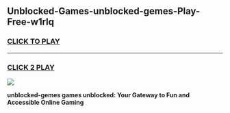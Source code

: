 
## Unblocked-Games-unblocked-gemes-Play-Free-w1rlq
<h3>
<a href="https://premium76.site?title=unblocked-gemes&ref=10A">CLICK TO PLAY</a></h3>
<hr>

<h3>
<a href="https://premium76.site?title=unblocked-gemes&ref=10A">CLICK 2 PLAY</a>
  
</h3>

<a href="https://premium76.site?title=unblocked-gemes&ref=10A"><img src="https://clearcache.store/games.png"></a>


**unblocked-gemes games unblocked: Your Gateway to Fun and Accessible Online Gaming**
